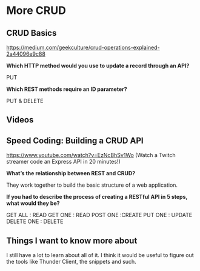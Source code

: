 # More CRUD

## CRUD Basics

<https://medium.com/geekculture/crud-operations-explained-2a44096e9c88>

**Which HTTP method would you use to update a record through an API?**

PUT

**Which REST methods require an ID parameter?**

PUT &  DELETE

## Videos

## Speed Coding: Building a CRUD API 

<https://www.youtube.com/watch?v=EzNcBhSv1Wo> (Watch a Twitch streamer code an Express API in 20 minutes!)

**What’s the relationship between REST and CRUD?**

They work together to build the basic structure of a web application.

**If you had to describe the process of creating a RESTful API in 5 steps, what would they be?**

GET ALL : READ
GET ONE : READ
POST ONE :CREATE
PUT ONE : UPDATE
DELETE ONE : DELETE

## Things I want to know more about

I still have a lot to learn about all of it. I think it would be useful to figure out the tools like Thunder Client, the snippets and such.

